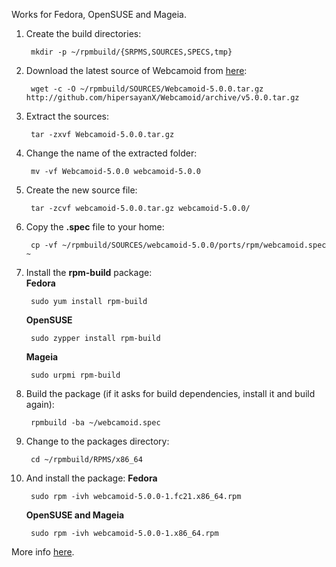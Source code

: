 Works for Fedora, OpenSUSE and Mageia.

1. Create the build directories:

        mkdir -p ~/rpmbuild/{SRPMS,SOURCES,SPECS,tmp}

2. Download the latest source of Webcamoid from [here](https://github.com/hipersayanX/Webcamoid/releases):

        wget -c -O ~/rpmbuild/SOURCES/Webcamoid-5.0.0.tar.gz http://github.com/hipersayanX/Webcamoid/archive/v5.0.0.tar.gz

3. Extract the sources:

        tar -zxvf Webcamoid-5.0.0.tar.gz

4. Change the name of the extracted folder:

        mv -vf Webcamoid-5.0.0 webcamoid-5.0.0

5. Create the new source file:

        tar -zcvf webcamoid-5.0.0.tar.gz webcamoid-5.0.0/

6. Copy the **.spec** file to your home:

        cp -vf ~/rpmbuild/SOURCES/webcamoid-5.0.0/ports/rpm/webcamoid.spec ~

7. Install the **rpm-build** package:  
    **Fedora**

        sudo yum install rpm-build

    **OpenSUSE**

        sudo zypper install rpm-build

    **Mageia**

        sudo urpmi rpm-build

8. Build the package (if it asks for build dependencies, install it and build again):

        rpmbuild -ba ~/webcamoid.spec

9. Change to the packages directory:

        cd ~/rpmbuild/RPMS/x86_64

8. And install the package:
    **Fedora**

        sudo rpm -ivh webcamoid-5.0.0-1.fc21.x86_64.rpm

    **OpenSUSE and Mageia**

        sudo rpm -ivh webcamoid-5.0.0-1.x86_64.rpm

More info [here](https://wiki.mageia.org/en/Packagers_RPM_tutorial#Install_required_package).

